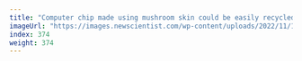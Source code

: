 ```yaml
---
title: "Computer chip made using mushroom skin could be easily recycled"
imageUrl: "https://images.newscientist.com/wp-content/uploads/2022/11/11161132/SEI_133177235.jpg?width=600"
index: 374
weight: 374
---
```

